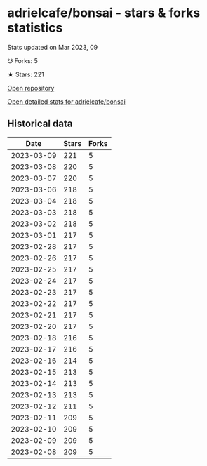# adrielcafe/bonsai - stars & forks statistics

Stats updated on Mar 2023, 09

☋ Forks: 5

★ Stars: 221

[Open repository](https://github.com/adrielcafe/bonsai)

[Open detailed stats for adrielcafe/bonsai](https://reviewgithub.com/rep/adrielcafe/bonsai)

## Historical data
| Date | Stars | Forks |
|------|-------|-------|
| 2023-03-09 | 221 | 5 | 
| 2023-03-08 | 220 | 5 | 
| 2023-03-07 | 220 | 5 | 
| 2023-03-06 | 218 | 5 | 
| 2023-03-04 | 218 | 5 | 
| 2023-03-03 | 218 | 5 | 
| 2023-03-02 | 218 | 5 | 
| 2023-03-01 | 217 | 5 | 
| 2023-02-28 | 217 | 5 | 
| 2023-02-26 | 217 | 5 | 
| 2023-02-25 | 217 | 5 | 
| 2023-02-24 | 217 | 5 | 
| 2023-02-23 | 217 | 5 | 
| 2023-02-22 | 217 | 5 | 
| 2023-02-21 | 217 | 5 | 
| 2023-02-20 | 217 | 5 | 
| 2023-02-18 | 216 | 5 | 
| 2023-02-17 | 216 | 5 | 
| 2023-02-16 | 214 | 5 | 
| 2023-02-15 | 213 | 5 | 
| 2023-02-14 | 213 | 5 | 
| 2023-02-13 | 213 | 5 | 
| 2023-02-12 | 211 | 5 | 
| 2023-02-11 | 209 | 5 | 
| 2023-02-10 | 209 | 5 | 
| 2023-02-09 | 209 | 5 | 
| 2023-02-08 | 209 | 5 | 

